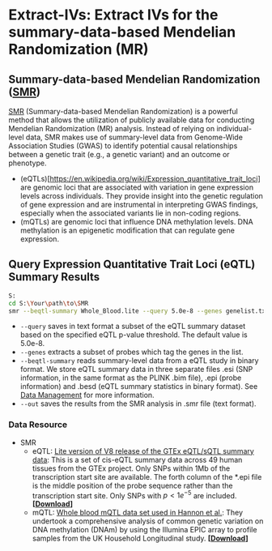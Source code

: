 # Extract-IVs: Extract IVs for the summary-data-based Mendelian Randomization (MR)

## Summary-data-based Mendelian Randomization ([SMR](https://yanglab.westlake.edu.cn/software/smr/#Overview))
[SMR](https://yanglab.westlake.edu.cn/software/smr/#Overview) (Summary-data-based Mendelian Randomization) is a powerful method that allows the utilization of publicly available data for conducting Mendelian Randomization (MR) analysis. Instead of relying on individual-level data, SMR makes use of summary-level data from Genome-Wide Association Studies (GWAS) to identify potential causal relationships between a genetic trait (e.g., a genetic variant) and an outcome or phenotype.

- (eQTLs)[https://en.wikipedia.org/wiki/Expression_quantitative_trait_loci] are genomic loci that are associated with variation in gene expression levels across individuals. They provide insight into the genetic regulation of gene expression and are instrumental in interpreting GWAS findings, especially when the associated variants lie in non-coding regions.
- (mQTLs) are genomic loci that influence DNA methylation levels. DNA methylation is an epigenetic modification that can regulate gene expression.

## Query Expression Quantitative Trait Loci (eQTL) Summary Results
```bash
S:
cd S:\Your\path\to\SMR
smr --beqtl-summary Whole_Blood.lite --query 5.0e-8 --genes genelist.txt --out myquery_lite
```

- `--query` saves in text format a subset of the eQTL summary dataset based on the specified eQTL p-value threshold. The default value is 5.0e-8.
- `--genes` extracts a subset of probes which tag the genes in the list.
- `--beqtl-summary` reads summary-level data from a eQTL study in binary format. We store eQTL summary data in three separate files .esi (SNP information, in the same format as the PLINK .bim file), .epi (probe information) and .besd (eQTL summary statistics in binary format). See [Data Management](https://yanglab.westlake.edu.cn/software/smr/#DataManagement) for more information.
- `--out` saves the results from the SMR analysis in .smr file (text format).

### Data Resource
- SMR
  - eQTL: [Lite version of V8 release of the GTEx eQTL/sQTL summary data](https://www.science.org/doi/10.1126/science.aaz1776?url_ver=Z39.88-2003&rfr_id=ori:rid:crossref.org&rfr_dat=cr_pub%20%200pubmed): This is a set of cis-eQTL summary data across 49 human tissues from the GTEx project. Only SNPs within 1Mb of the transcription start site are available. The forth column of the *.epi file is the middle position of the probe sequence rather than the transcription start site. Only SNPs with $p < 1e^{-5}$ are included. **[[Download](https://yanglab.westlake.edu.cn/data/SMR/GTEx_V8_cis_eqtl_summary_lite.tar)]**
  - mQTL: [Whole blood mQTL data set used in Hannon et al.](https://www.sciencedirect.com/science/article/pii/S0002929718303185?via=ihub): They undertook a comprehensive analysis of common genetic variation on DNA methylation (DNAm) by using the Illumina EPIC array to profile samples from the UK Household Longitudinal study. **[[Download](https://yanglab.westlake.edu.cn/data/SMR/US_mQTLS_SMR_format.zip)]**
















 <!--- <p> <a href="https://yanglab.westlake.edu.cn/data/SMR/GTEx_V8_cis_eqtl_summary_lite.tar"> <img src="https://img.shields.io/badge/-Download-blue?style=plastic" height="25px"> <p> -->

 
